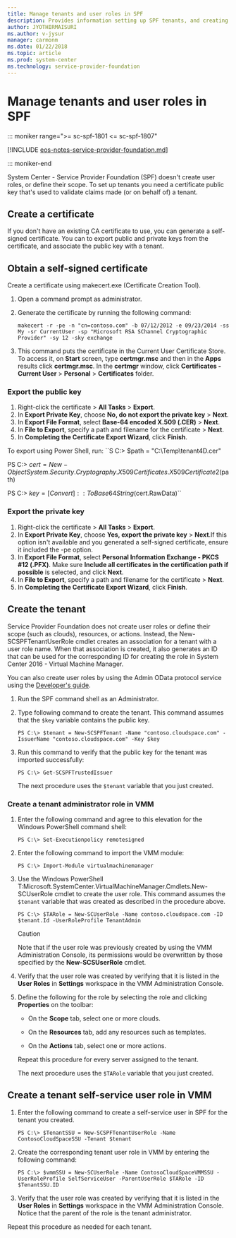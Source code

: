 ```yaml
---
title: Manage tenants and user roles in SPF
description: Provides information setting up SPF tenants, and creating self-service tenant roles in VMM
author: JYOTHIRMAISURI
ms.author: v-jysur
manager: carmonm
ms.date: 01/22/2018
ms.topic: article
ms.prod: system-center
ms.technology: service-provider-foundation
---
```


#  Manage tenants and user roles in SPF

::: moniker range=">= sc-spf-1801 <= sc-spf-1807"

[!INCLUDE [eos-notes-service-provider-foundation.md](../includes/eos-notes-service-provider-foundation.md)]

::: moniker-end


System Center - Service Provider Foundation (SPF) doesn't create user roles, or define their scope. To set up tenants you need a certificate public key that's used to validate claims made (or on behalf of) a tenant.

## Create a certificate

If you don't have an existing CA certificate to use, you can generate a self-signed certificate. You can to export public and private keys from the certificate, and associate the public key with a tenant.

## Obtain a self-signed certificate

Create a certificate using makecert.exe (Certificate Creation Tool).

1.  Open a command prompt as administrator.  
2.  Generate the certificate by running the following command:  

    ```  
    makecert -r -pe -n "cn=contoso.com" -b 07/12/2012 -e 09/23/2014 -ss My -sr CurrentUser -sp "Microsoft RSA SChannel Cryptographic Provider" -sy 12 -sky exchange  
    ```  

3. This command puts the certificate in the Current User Certificate Store. To access it, on **Start** screen, type **certmgr.msc** and then in the **Apps** results click **certmgr.msc**.   In the **certmgr** window, click **Certificates \- Current User** > **Personal** > **Certificates** folder.  

### Export the public key

1. Right\-click the certificate > **All Tasks** >  **Export**.  
2. In **Export Private Key**, choose **No, do not export the private key** > **Next**.  
3. In **Export File Format**, select **Base\-64 encoded X.509 \(.CER\)** > **Next**.  
4. In **File to Export**, specify a path and filename for the certificate > **Next**.  
5. In **Completing the Certificate Export Wizard**, click **Finish**.  

To export using Power Shell, run:
``S C:\> $path = "C:\Temp\tenant4D.cer"  

PS C:\> $cert = New-Object System.Security.Cryptography.X509Certificates.X509Certificate2($path)  

PS C:\> $key = [Convert]::ToBase64String($cert.RawData)``


### Export the private key

1. Right\-click the certificate > **All Tasks** >  **Export**.  
2. In **Export Private Key**, choose **Yes, export the private key** > **Next**.If this option isn't available and you generated a self-signed certificate, ensure it included the -pe option.
3. In **Export File Format**, select **Personal Information Exchange - PKCS #12 (.PFX)**. Make sure  **Include all certificates in the certification path if possible** is selected, and click **Next**.  
4. In **File to Export**, specify a path and filename for the certificate > **Next**.  
5. In **Completing the Certificate Export Wizard**, click **Finish**.  

## Create the tenant

Service Provider Foundation does not create user roles or define their scope (such as clouds), resources, or actions. Instead, the New-SCSPFTenantUserRole cmdlet creates an association for a tenant with a user role name. When that association is created, it also generates an ID that can be used for the corresponding ID for creating the role in System Center 2016 - Virtual Machine Manager.

You can also create user roles by using the Admin OData protocol service using the [Developer's guide](/previous-versions/system-center/developer/jj643273(v=msdn.10)).

1.  Run the SPF command shell as an Administrator.  
2.  Type following command to create the tenant. This command assumes that the `$key` variable contains the public key.  

    ```  
    PS C:\> $tenant = New-SCSPFTenant -Name "contoso.cloudspace.com" -IssuerName "contoso.cloudspace.com" -Key $key  
    ```  

3.  Run this command to verify that the public key for the tenant was imported successfully:  

    ```  
    PS C:\> Get-SCSPFTrustedIssuer  
    ```  

    The next procedure uses the `$tenant` variable that you just created.  

### Create a tenant administrator role in VMM  

1.  Enter the following command and agree to this elevation for the Windows PowerShell command shell:  

    ```  
    PS C:\> Set-Executionpolicy remotesigned  
    ```  

2.  Enter the following command to import the VMM module:  

    ```  
    PS C:\> Import-Module virtualmachinemanager  
    ```  

3.  Use the Windows PowerShell T:Microsoft.SystemCenter.VirtualMachineManager.Cmdlets.New\-SCUserRole cmdlet to create the user role. This command assumes the `$tenant` variable that was created as described in the procedure above.  

    ```  
    PS C:\> $TARole = New-SCUserRole -Name contoso.cloudspace.com -ID $tenant.Id -UserRoleProfile TenantAdmin  

    ```  

    > [!CAUTION]  
    > Note that if the user role was previously created by using the VMM Administration Console, its permissions would be overwritten by those specified by the **New\-SCSUserRole** cmdlet.  

4.  Verify that the user role was created by verifying that it is listed in the **User Roles** in **Settings** workspace in the VMM Administration Console.  

5.  Define the following for the role by selecting the role and clicking **Properties** on the toolbar:  

    -   On the **Scope** tab, select one or more clouds.  

    -   On the **Resources** tab, add any resources such as templates.  

    -   On the **Actions** tab, select one or more actions.  

    Repeat this procedure for every server assigned to the tenant.  

    The next procedure uses the `$TARole` variable that you just created.  

## Create a tenant self-service user role in VMM

1.  Enter the following command to create a self\-service user in SPF for the tenant you created.  

    ```  
    PS C:\> $TenantSSU = New-SCSPFTenantUserRole -Name ContosoCloudSpaceSSU -Tenant $tenant   
    ```  

2.  Create the corresponding tenant user role in VMM by entering the following command:  

    ```  
    PS C:\> $vmmSSU = New-SCUserRole -Name ContosoCloudSpaceVMMSSU -UserRoleProfile SelfServiceUser -ParentUserRole $TARole -ID $TenantSSU.ID  

    ```  

3.  Verify that the user role was created by verifying that it is listed in the **User Roles** in **Settings** workspace in the VMM Administration Console. Notice that the parent of the role is the tenant administrator.  

Repeat this procedure as needed for each tenant.